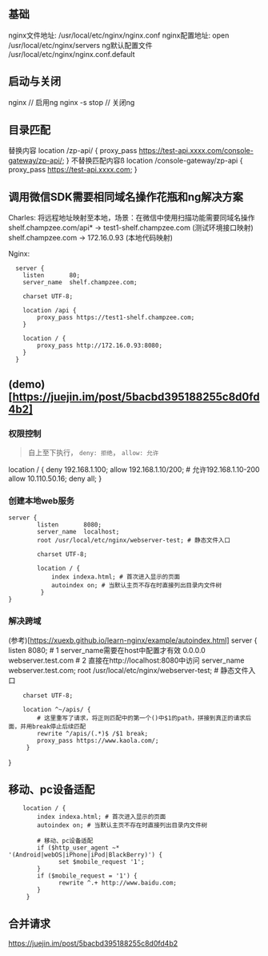 ## 基础
nginx文件地址: /usr/local/etc/nginx/nginx.conf
nginx配置地址: open /usr/local/etc/nginx/servers
ng默认配置文件 /usr/local/etc/nginx/nginx.conf.default


## 启动与关闭
nginx // 启用ng
nginx -s stop // 关闭ng

## 目录匹配
替换内容
location  /zp-api/ {
   proxy_pass https://test-api.xxxx.com/console-gateway/zp-api/;
}
不替换匹配内容ß
location /console-gateway/zp-api {
  proxy_pass https://test-api.xxxx.com;
}


## 调用微信SDK需要相同域名操作花瓶和ng解决方案
  Charles:
  将远程地址映射至本地，场景：在微信中使用扫描功能需要同域名操作
  shelf.champzee.com/api* -> test1-shelf.champzee.com (测试环境接口映射)
  shelf.champzee.com -> 172.16.0.93 (本地代码映射)

  Nginx: 
  ```
    server {
      listen       80;
      server_name  shelf.champzee.com;

      charset UTF-8;

      location /api {
          proxy_pass https://test1-shelf.champzee.com;
      }

      location / {
          proxy_pass http://172.16.0.93:8080;
      }
    }
  ```

## (demo)[https://juejin.im/post/5bacbd395188255c8d0fd4b2]

### 权限控制
>自上至下执行， `deny: 拒绝`， `allow: 允许`

location / {
  deny  192.168.1.100;
  allow 192.168.1.10/200; # 允许192.168.1.10-200
  allow 10.110.50.16;
  deny  all;
}

### 创建本地web服务
```
server {
        listen       8080;
        server_name  localhost;
        root /usr/local/etc/nginx/webserver-test; # 静态文件入口

        charset UTF-8;

        location / {
            index indexa.html; # 首次进入显示的页面  
            autoindex on; # 当默认主页不存在时直接列出目录内文件树
         }
}
```

### 解决跨域
(参考)[https://xuexb.github.io/learn-nginx/example/autoindex.html]
server {
        listen       8080;
        # 1 server_name需要在host中配置才有效 0.0.0.0 webserver.test.com
        # 2 直接在http://localhost:8080中访问
        server_name  webserver.test.com; 
        root /usr/local/etc/nginx/webserver-test; # 静态文件入口

        charset UTF-8;

        location ^~/apis/ {
            # 这里重写了请求，将正则匹配中的第一个()中$1的path，拼接到真正的请求后面，并用break停止后续匹配
            rewrite ^/apis/(.*)$ /$1 break;
            proxy_pass https://www.kaola.com/;
         }
        

}

## 移动、pc设备适配
        location / {
            index indexa.html; # 首次进入显示的页面  
            autoindex on; # 当默认主页不存在时直接列出目录内文件树
            
            # 移动、pc设备适配
            if ($http_user_agent ~* '(Android|webOS|iPhone|iPod|BlackBerry)') {
                  set $mobile_request '1';
            }
            if ($mobile_request = '1') {
                  rewrite ^.+ http://www.baidu.com;
            }
         }

## 合并请求
https://juejin.im/post/5bacbd395188255c8d0fd4b2
